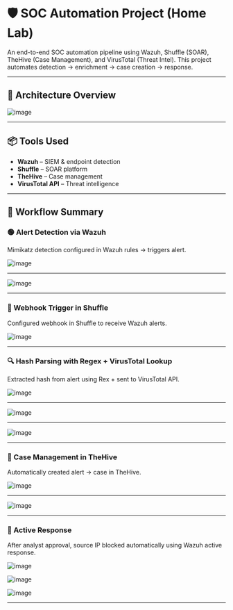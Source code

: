 # 🛡️ SOC Automation Project (Home Lab)

An end-to-end SOC automation pipeline using Wazuh, Shuffle (SOAR), TheHive (Case Management), and VirusTotal (Threat Intel). This project automates detection → enrichment → case creation → response.

---

## 📍 Architecture Overview

![image](https://github.com/user-attachments/assets/2896b434-dcdd-4263-81eb-244657043d90)


---

## 📦 Tools Used

- **Wazuh** – SIEM & endpoint detection
- **Shuffle** – SOAR platform
- **TheHive** – Case management
- **VirusTotal API** – Threat intelligence

---

## 🧩 Workflow Summary

### 🟢 Alert Detection via Wazuh

Mimikatz detection configured in Wazuh rules → triggers alert.

![image](https://github.com/user-attachments/assets/02b8ba26-6707-40ea-af4b-7becfb4de7b8)

---
![image](https://github.com/user-attachments/assets/87f8ebb9-343a-4005-a2f5-0b9aaeef5643)

---

### 🔗 Webhook Trigger in Shuffle

Configured webhook in Shuffle to receive Wazuh alerts.

![image](https://github.com/user-attachments/assets/4cccedb1-8c90-442d-846d-0ad72b81b7c4)


---

### 🔍 Hash Parsing with Regex + VirusTotal Lookup

Extracted hash from alert using Rex + sent to VirusTotal API.

![image](https://github.com/user-attachments/assets/bbd54325-fc21-4415-b36a-99f1f15927fe)

---

![image](https://github.com/user-attachments/assets/a9df37b6-d7ca-4c79-a67f-48ae486725ce)

---

![image](https://github.com/user-attachments/assets/24253e32-5bf8-4291-9b03-41c723f522aa)

---

### 📁 Case Management in TheHive

Automatically created alert → case in TheHive.

![image](https://github.com/user-attachments/assets/94dfbe92-bc1e-4436-afdb-d364c03d202d)

---
![image](https://github.com/user-attachments/assets/3d1205c3-06ad-4097-83e2-3e472b4d2d67)

---


### 🛑 Active Response

After analyst approval, source IP blocked automatically using Wazuh active response.

![image](https://github.com/user-attachments/assets/e8b98fc1-871e-411b-b812-1c0f149fcb6a)

![image](https://github.com/user-attachments/assets/c37ef8d6-cd5d-46c8-bcf2-5e2fc54d6f6b)

![image](https://github.com/user-attachments/assets/fdd65875-3ce1-49d1-9704-f9bd8b52d53b)


---



